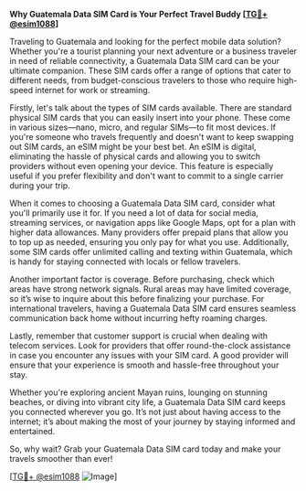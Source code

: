**Why Guatemala Data SIM Card is Your Perfect Travel Buddy [[TG💪+ @esim1088](https://t.me/s/esim1088)]**

Traveling to Guatemala and looking for the perfect mobile data solution? Whether you're a tourist planning your next adventure or a business traveler in need of reliable connectivity, a Guatemala Data SIM card can be your ultimate companion. These SIM cards offer a range of options that cater to different needs, from budget-conscious travelers to those who require high-speed internet for work or streaming.

Firstly, let's talk about the types of SIM cards available. There are standard physical SIM cards that you can easily insert into your phone. These come in various sizes—nano, micro, and regular SIMs—to fit most devices. If you're someone who travels frequently and doesn't want to keep swapping out SIM cards, an eSIM might be your best bet. An eSIM is digital, eliminating the hassle of physical cards and allowing you to switch providers without even opening your device. This feature is especially useful if you prefer flexibility and don't want to commit to a single carrier during your trip.

When it comes to choosing a Guatemala Data SIM card, consider what you'll primarily use it for. If you need a lot of data for social media, streaming services, or navigation apps like Google Maps, opt for a plan with higher data allowances. Many providers offer prepaid plans that allow you to top up as needed, ensuring you only pay for what you use. Additionally, some SIM cards offer unlimited calling and texting within Guatemala, which is handy for staying connected with locals or fellow travelers.

Another important factor is coverage. Before purchasing, check which areas have strong network signals. Rural areas may have limited coverage, so it’s wise to inquire about this before finalizing your purchase. For international travelers, having a Guatemala Data SIM card ensures seamless communication back home without incurring hefty roaming charges.

Lastly, remember that customer support is crucial when dealing with telecom services. Look for providers that offer round-the-clock assistance in case you encounter any issues with your SIM card. A good provider will ensure that your experience is smooth and hassle-free throughout your stay.

Whether you're exploring ancient Mayan ruins, lounging on stunning beaches, or diving into vibrant city life, a Guatemala Data SIM card keeps you connected wherever you go. It’s not just about having access to the internet; it’s about making the most of your journey by staying informed and entertained.

So, why wait? Grab your Guatemala Data SIM card today and make your travels smoother than ever! 

[[TG💪+ @esim1088](https://t.me/s/esim1088) ![Image](https://i.postimg.cc/Y0z9fWf4/image.png)]